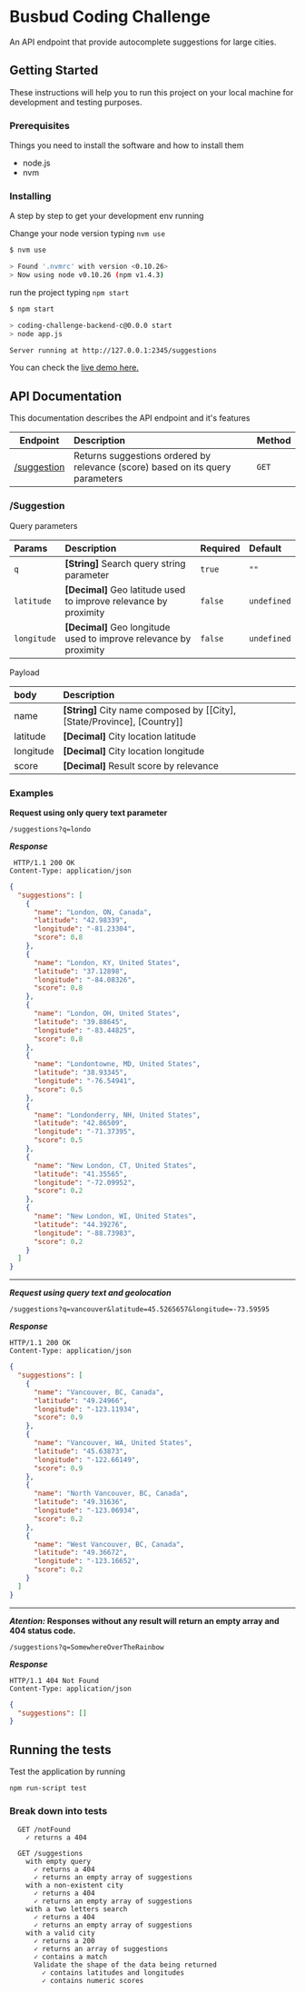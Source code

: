 # Busbud Coding Challenge

An API endpoint that provide autocomplete suggestions for large cities.

## Getting Started

These instructions will help you to run this project on your local machine for development and testing purposes. 


### Prerequisites

Things you need to install the software and how to install them
- node.js
- nvm

### Installing

A step by step to get your development env running

Change your node version typing `nvm use`

```sh
$ nvm use

> Found '.nvmrc' with version <0.10.26>
> Now using node v0.10.26 (npm v1.4.3)
```

run the project typing `npm start` 

```sh
$ npm start

> coding-challenge-backend-c@0.0.0 start
> node app.js

Server running at http://127.0.0.1:2345/suggestions

```

You can check the [live demo here.](https://andre682-backend-challenge.herokuapp.com/suggestions?q=maple&latitude=45.5265657&longitude=-73.59595) 

## API Documentation

This documentation describes the API endpoint and it's features

| Endpoint | Description | Method |
| :---:|:---|:---|
| [/suggestion](#suggestion) | Returns suggestions ordered by relevance (score) based on its query parameters| `GET` |

### /Suggestion 

Query parameters

| Params | Description | Required | Default |
|:----|:----|:---|:---|
| `q` | __[String]__ Search query string parameter | `true` | `""`| 
| `latitude` | __[Decimal]__ Geo latitude used to improve relevance by proximity | `false` | `undefined`
| `longitude` | __[Decimal]__ Geo longitude used to improve relevance by proximity | `false` | `undefined`

Payload

| body | Description |
|:---|:--|
| name | __[String]__ City name composed by [[City], [State/Province], [Country]] |
| latitude | __[Decimal]__ City location latitude |
| longitude | __[Decimal]__ City location longitude |
| score | __[Decimal]__ Result score by relevance |

### Examples

**Request using only query text parameter**

```
/suggestions?q=londo
```

***Response***
```
 HTTP/1.1 200 OK
Content-Type: application/json
```

```json
{
  "suggestions": [
    {
      "name": "London, ON, Canada",
      "latitude": "42.98339",
      "longitude": "-81.23304",
      "score": 0.8
    },
    {
      "name": "London, KY, United States",
      "latitude": "37.12898",
      "longitude": "-84.08326",
      "score": 0.8
    },
    {
      "name": "London, OH, United States",
      "latitude": "39.88645",
      "longitude": "-83.44825",
      "score": 0.8
    },
    {
      "name": "Londontowne, MD, United States",
      "latitude": "38.93345",
      "longitude": "-76.54941",
      "score": 0.5
    },
    {
      "name": "Londonderry, NH, United States",
      "latitude": "42.86509",
      "longitude": "-71.37395",
      "score": 0.5
    },
    {
      "name": "New London, CT, United States",
      "latitude": "41.35565",
      "longitude": "-72.09952",
      "score": 0.2
    },
    {
      "name": "New London, WI, United States",
      "latitude": "44.39276",
      "longitude": "-88.73983",
      "score": 0.2
    }
  ]
}

 ```

--- 

***Request using query text and geolocation***

```
/suggestions?q=vancouver&latitude=45.5265657&longitude=-73.59595
```

***Response***
 ```
HTTP/1.1 200 OK
Content-Type: application/json
```

```json
{
  "suggestions": [
    {
      "name": "Vancouver, BC, Canada",
      "latitude": "49.24966",
      "longitude": "-123.11934",
      "score": 0.9
    },
    {
      "name": "Vancouver, WA, United States",
      "latitude": "45.63873",
      "longitude": "-122.66149",
      "score": 0.9
    },
    {
      "name": "North Vancouver, BC, Canada",
      "latitude": "49.31636",
      "longitude": "-123.06934",
      "score": 0.2
    },
    {
      "name": "West Vancouver, BC, Canada",
      "latitude": "49.36672",
      "longitude": "-123.16652",
      "score": 0.2
    }
  ]
}

 ```

---

**_Atention:_ Responses without any result will return an empty array and 404 status code.**

```
/suggestions?q=SomewhereOverTheRainbow
```

***Response***
 ```
HTTP/1.1 404 Not Found
Content-Type: application/json
```

```json
{
  "suggestions": []
}

 ```

## Running the tests

Test the application by running

```
npm run-script test
```

### Break down into tests


```
  GET /notFound
    ✓ returns a 404 

  GET /suggestions
    with empty query
      ✓ returns a 404 
      ✓ returns an empty array of suggestions 
    with a non-existent city
      ✓ returns a 404 
      ✓ returns an empty array of suggestions 
    with a two letters search
      ✓ returns a 404 
      ✓ returns an empty array of suggestions 
    with a valid city
      ✓ returns a 200 
      ✓ returns an array of suggestions 
      ✓ contains a match 
      Validate the shape of the data being returned
        ✓ contains latitudes and longitudes 
        ✓ contains numeric scores 

```
